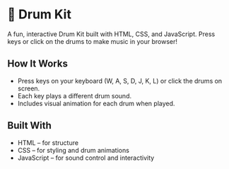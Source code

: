 # 🥁 Drum Kit

A fun, interactive Drum Kit built with HTML, CSS, and JavaScript. Press keys or click on the drums to make music in your browser!

## How It Works

- Press keys on your keyboard (W, A, S, D, J, K, L) or click the drums on screen.
- Each key plays a different drum sound.
- Includes visual animation for each drum when played.

## Built With

-  HTML – for structure  
- CSS – for styling and drum animations  
- JavaScript – for sound control and interactivity

